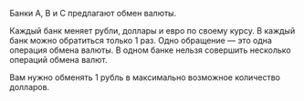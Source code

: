 Банки A, B и C предлагают обмен валюты.

Каждый банк меняет рубли, доллары и евро по своему курсу. В каждый банк можно обратиться только 1 раз. Одно обращение — это одна операция обмена валюты. В одном банке нельзя совершить несколько операций обмена валют.

Вам нужно обменять 1 рубль в максимально возможное количество долларов.